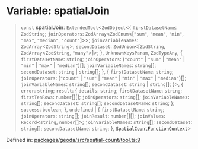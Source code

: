 # Variable: spatialJoin

> `const` **spatialJoin**: `ExtendedTool`\<`ZodObject`\<\{ `firstDatasetName`: `ZodString`; `joinOperators`: `ZodArray`\<`ZodEnum`\<\[`"sum"`, `"mean"`, `"min"`, `"max"`, `"median"`, `"count"`\]\>\>; `joinVariableNames`: `ZodArray`\<`ZodString`\>; `secondDataset`: `ZodUnion`\<\[`ZodString`, `ZodArray`\<`ZodString`, `"many"`\>\]\>; \}, `UnknownKeysParam`, `ZodTypeAny`, \{ `firstDatasetName`: `string`; `joinOperators`: (`"count"` \| `"sum"` \| `"mean"` \| `"min"` \| `"max"` \| `"median"`)[]; `joinVariableNames`: `string`[]; `secondDataset`: `string` \| `string`[]; \}, \{ `firstDatasetName`: `string`; `joinOperators`: (`"count"` \| `"sum"` \| `"mean"` \| `"min"` \| `"max"` \| `"median"`)[]; `joinVariableNames`: `string`[]; `secondDataset`: `string` \| `string`[]; \}\>, \{ `error`: `string`; `result`: \{ `details`: `string`; `firstDatasetName`: `string`; `firstTenRows`: `number`[][]; `joinOperators`: `string`[]; `joinVariableNames`: `string`[]; `secondDataset`: `string`[]; `secondDatasetName`: `string`; \}; `success`: `boolean`; \}, `undefined` \| \{ `firstDatasetName`: `string`; `joinOperators`: `string`[]; `joinResult`: `number`[][]; `joinValues`: `Record`\<`string`, `number`[]\>; `joinVariableNames`: `string`[]; `secondDataset`: `string`[]; `secondDatasetName`: `string`; \}, [`SpatialCountFunctionContext`](../type-aliases/SpatialCountFunctionContext.md)\>

Defined in: [packages/geoda/src/spatial-count/tool.ts:9](https://github.com/GeoDaCenter/openassistant/blob/a9f2271d1019f6c25c10dd4b3bdb64fcf16999b2/packages/geoda/src/spatial-count/tool.ts#L9)
